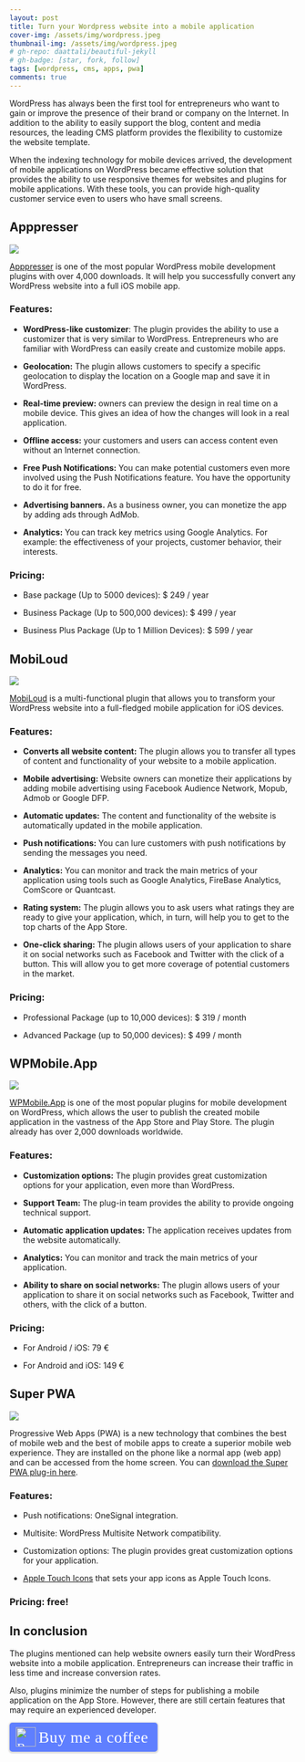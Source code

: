 ```yaml
---
layout: post
title: Turn your Wordpress website into a mobile application
cover-img: /assets/img/wordpress.jpeg
thumbnail-img: /assets/img/wordpress.jpeg
# gh-repo: daattali/beautiful-jekyll
# gh-badge: [star, fork, follow]
tags: [wordpress, cms, apps, pwa]
comments: true
---
```

WordPress has always been the first tool for entrepreneurs who want to gain or improve the presence of their brand or company on the Internet. In addition to the ability to easily support the blog, content and media resources, the leading CMS platform provides the flexibility to customize the website template.

When the indexing technology for mobile devices arrived, the development of mobile applications on WordPress became effective solution that provides the ability to use responsive themes for websites and plugins for mobile applications. With these tools, you can provide high-quality customer service even to users who have small screens.

## Apppresser

![](https://cdn-images-1.medium.com/max/2464/1*oRvorsz1TSvQ2yAEq9Ff0w.png)

[Apppresser](https://apppresser.com/) is one of the most popular WordPress mobile development plugins with over 4,000 downloads. It will help you successfully convert any WordPress website into a full iOS mobile app.

### Features:

* **WordPress-like customizer**: The plugin provides the ability to use a customizer that is very similar to WordPress. Entrepreneurs who are familiar with WordPress can easily create and customize mobile apps.

* **Geolocation:** The plugin allows customers to specify a specific geolocation to display the location on a Google map and save it in WordPress.

* **Real-time preview:** owners can preview the design in real time on a mobile device. This gives an idea of how the changes will look in a real application.

* **Offline access:** your customers and users can access content even without an Internet connection.

* **Free Push Notifications:** You can make potential customers even more involved using the Push Notifications feature. You have the opportunity to do it for free.

* **Advertising banners.** As a business owner, you can monetize the app by adding ads through AdMob.

* **Analytics:** You can track key metrics using Google Analytics. For example: the effectiveness of your projects, customer behavior, their interests.

### Pricing:

* Base package (Up to 5000 devices): $ 249 / year

* Business Package (Up to 500,000 devices): $ 499 / year

* Business Plus Package (Up to 1 Million Devices): $ 599 / year

## MobiLoud

![](https://cdn-images-1.medium.com/max/2468/1*4sWeVccxS1D-agszaGTmGA.png)

[MobiLoud](https://www.mobiloud.com/) is a multi-functional plugin that allows you to transform your WordPress website into a full-fledged mobile application for iOS devices.

### Features:

* **Converts all website content:** The plugin allows you to transfer all types of content and functionality of your website to a mobile application.

* **Mobile advertising:** Website owners can monetize their applications by adding mobile advertising using Facebook Audience Network, Mopub, Admob or Google DFP.

* **Automatic updates:** The content and functionality of the website is automatically updated in the mobile application.

* **Push notifications:** You can lure customers with push notifications by sending the messages you need.

* **Analytics:** You can monitor and track the main metrics of your application using tools such as Google Analytics, FireBase Analytics, ComScore or Quantcast.

* **Rating system:** The plugin allows you to ask users what ratings they are ready to give your application, which, in turn, will help you to get to the top charts of the App Store.

* **One-click sharing:** The plugin allows users of your application to share it on social networks such as Facebook and Twitter with the click of a button. This will allow you to get more coverage of potential customers in the market.

### Pricing:

* Professional Package (up to 10,000 devices): $ 319 / month

* Advanced Package (up to 50,000 devices): $ 499 / month

## WPMobile.App

![](https://cdn-images-1.medium.com/max/2440/1*RWbe3PZLJyB_Ie-FEdZyYQ.png)

[WPMobile.App](https://wpmobile.app/en/) is one of the most popular plugins for mobile development on WordPress, which allows the user to publish the created mobile application in the vastness of the App Store and Play Store. The plugin already has over 2,000 downloads worldwide.

### Features:

* **Customization options:** The plugin provides great customization options for your application, even more than WordPress.

* **Support Team:** The plug-in team provides the ability to provide ongoing technical support.

* **Automatic application updates:** The application receives updates from the website automatically.

* **Analytics:** You can monitor and track the main metrics of your application.

* **Ability to share on social networks:** The plugin allows users of your application to share it on social networks such as Facebook, Twitter and others, with the click of a button.

### Pricing:

* For Android / iOS: 79 €

* For Android and iOS: 149 €

## Super PWA

![](https://cdn-images-1.medium.com/max/2000/1*WRv4pX7IbrqKKt3SoVjCHw.png)

Progressive Web Apps (PWA) is a new technology that combines the best of mobile web and the best of mobile apps to create a superior mobile web experience. They are installed on the phone like a normal app (web app) and can be accessed from the home screen. You can [download the Super PWA plug-in here](https://wordpress.org/plugins/super-progressive-web-apps/).

### Features:

* Push notifications: OneSignal integration.

* Multisite: WordPress Multisite Network compatibility.

* Customization options: The plugin provides great customization options for your application.

* [Apple Touch Icons](https://superpwa.com/addons/apple-touch-icons/?utm_source=wordpress.org&utm_medium=description) that sets your app icons as Apple Touch Icons.

### Pricing: free!

## In conclusion

The plugins mentioned can help website owners easily turn their WordPress website into a mobile application. Entrepreneurs can increase their traffic in less time and increase conversion rates.

Also, plugins minimize the number of steps for publishing a mobile application on the App Store. However, there are still certain features that may require an experienced developer.

<style>.bmc-button img{height: 34px !important;width: 35px !important;margin-bottom: 1px !important;box-shadow: none !important;border: none !important;vertical-align: middle !important;}.bmc-button{padding: 7px 15px 7px 10px !important;line-height: 35px !important;height:51px !important;text-decoration: none !important;display:inline-flex !important;color:#ffffff !important;background-color:#5F7FFF !important;border-radius: 5px !important;border: 1px solid transparent !important;padding: 7px 15px 7px 10px !important;font-size: 22px !important;letter-spacing: 0.6px !important;box-shadow: 0px 1px 2px rgba(190, 190, 190, 0.5) !important;-webkit-box-shadow: 0px 1px 2px 2px rgba(190, 190, 190, 0.5) !important;margin: 0 auto !important;font-family:'Cookie', cursive !important;-webkit-box-sizing: border-box !important;box-sizing: border-box !important;}.bmc-button:hover, .bmc-button:active, .bmc-button:focus {-webkit-box-shadow: 0px 1px 2px 2px rgba(190, 190, 190, 0.5) !important;text-decoration: none !important;box-shadow: 0px 1px 2px 2px rgba(190, 190, 190, 0.5) !important;opacity: 0.85 !important;color:#ffffff !important;}</style><link href="https://fonts.googleapis.com/css?family=Cookie" rel="stylesheet"><a class="bmc-button" target="_blank" href="https://www.buymeacoffee.com/kip0d"><img src="https://cdn.buymeacoffee.com/buttons/bmc-new-btn-logo.svg" alt="Buy me a coffee"><span style="margin-left:5px;font-size:28px !important;">Buy me a coffee</span></a>
